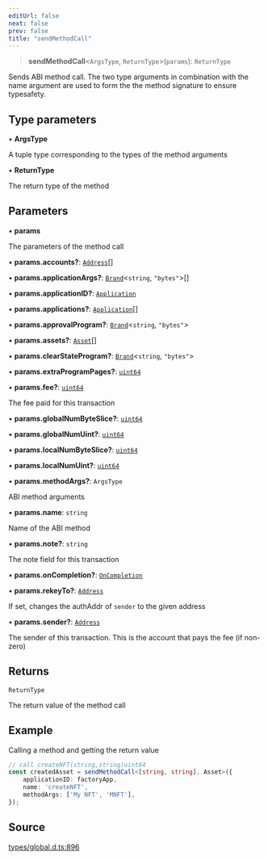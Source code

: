 ```yaml
---
editUrl: false
next: false
prev: false
title: "sendMethodCall"
---
```


> **sendMethodCall**\<`ArgsType`, `ReturnType`\>(`params`): `ReturnType`

Sends ABI method call. The two type arguments in combination with the
name argument are used to form the the method signature to ensure typesafety.

## Type parameters

• **ArgsType**

A tuple type corresponding to the types of the method arguments

• **ReturnType**

The return type of the method

## Parameters

• **params**

The parameters of the method call

• **params\.accounts?**: [`Address`](../classes/Address.md)[]

• **params\.applicationArgs?**: [`Brand`](../type-aliases/Brand.md)\<`string`, `"bytes"`\>[]

• **params\.applicationID?**: [`Application`](../classes/Application.md)

• **params\.applications?**: [`Application`](../classes/Application.md)[]

• **params\.approvalProgram?**: [`Brand`](../type-aliases/Brand.md)\<`string`, `"bytes"`\>

• **params\.assets?**: [`Asset`](../classes/Asset.md)[]

• **params\.clearStateProgram?**: [`Brand`](../type-aliases/Brand.md)\<`string`, `"bytes"`\>

• **params\.extraProgramPages?**: [`uint64`](../type-aliases/uint64.md)

• **params\.fee?**: [`uint64`](../type-aliases/uint64.md)

The fee paid for this transaction

• **params\.globalNumByteSlice?**: [`uint64`](../type-aliases/uint64.md)

• **params\.globalNumUint?**: [`uint64`](../type-aliases/uint64.md)

• **params\.localNumByteSlice?**: [`uint64`](../type-aliases/uint64.md)

• **params\.localNumUint?**: [`uint64`](../type-aliases/uint64.md)

• **params\.methodArgs?**: `ArgsType`

ABI method arguments

• **params\.name**: `string`

Name of the ABI method

• **params\.note?**: `string`

The note field for this transaction

• **params\.onCompletion?**: [`OnCompletion`](../enumerations/OnCompletion.md)

• **params\.rekeyTo?**: [`Address`](../classes/Address.md)

If set, changes the authAddr of `sender` to the given address

• **params\.sender?**: [`Address`](../classes/Address.md)

The sender of this transaction. This is the account that pays the fee (if non-zero)

## Returns

`ReturnType`

The return value of the method call

## Example

Calling a method and getting the return value
```ts
// call createNFT(string,string)uint64
const createdAsset = sendMethodCall<[string, string], Asset>({
    applicationID: factoryApp,
    name: 'createNFT',
    methodArgs: ['My NFT', 'MNFT'],
});
```

## Source

[types/global.d.ts:896](https://github.com/algorandfoundation/tealscript/blob/e015f8b0/types/global.d.ts#L896)
